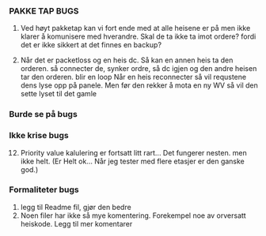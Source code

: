 ### PAKKE TAP BUGS
1) Ved høyt pakketap kan vi fort ende med at alle heisene er på men ikke klarer å komunisere med hverandre. Skal de ta ikke ta imot ordere? fordi det er ikke sikkert at det finnes en backup?

2) Når det er packetloss og en heis dc. Så kan en annen heis ta den orderen. så connecter de, synker ordre, så dc igjen og den andre heisen tar den orderen. blir en loop
Når en heis reconnecter så vil requstene dens lyse opp på panele. Men før den rekker å mota en ny WV så vil den sette lyset til det gamle


### Burde se på bugs


### Ikke krise bugs
12) Priority value kalulering er fortsatt litt rart... Det fungerer nesten. men ikke helt. (Er Helt ok... Når jeg tester med flere etasjer er den ganske god.)


### Formaliteter bugs
1) legg til Readme fil, gjør den bedre
2) Noen filer har ikke så mye komentering. Forekempel noe av orversatt heiskode. Legg til mer komentarer

